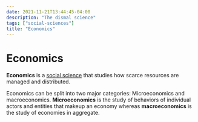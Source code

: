 ```yaml
---
date: 2021-11-21T13:44:45-04:00
description: "The dismal science"
tags: ["social-sciences"]
title: "Economics"
---
```


# Economics

**Economics** is a [social science](social-sciences.md) that studies how scarce resources are managed and distributed.

Economics can be split into two major categories: Microeconomics and macroeconomics. **Microeconomics** is the study of behaviors of individual actors and entities that makeup an economy whereas **macroeconomics** is the study of economies in aggregate.

